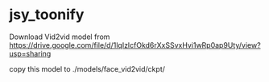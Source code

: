 # jsy_toonify

Download Vid2vid model from https://drive.google.com/file/d/1lqIzlcfOkd6rXxSSvxHvi1wRp0ap9Uty/view?usp=sharing

copy this model to ./models/face_vid2vid/ckpt/
